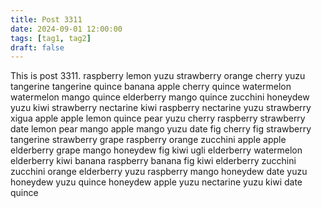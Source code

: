 ```yaml
---
title: Post 3311
date: 2024-09-01 12:00:00
tags: [tag1, tag2]
draft: false
---
```

This is post 3311.
raspberry
lemon
yuzu
strawberry
orange
cherry
yuzu
tangerine
tangerine
quince
banana
apple
cherry
quince
watermelon
watermelon
mango
quince
elderberry
mango
quince
zucchini
honeydew
yuzu
kiwi
strawberry
nectarine
kiwi
raspberry
nectarine
yuzu
strawberry
xigua
apple
apple
lemon
quince
pear
yuzu
cherry
raspberry
strawberry
date
lemon
pear
mango
apple
mango
yuzu
date
fig
cherry
fig
strawberry
tangerine
strawberry
grape
raspberry
orange
zucchini
apple
apple
elderberry
grape
mango
honeydew
fig
kiwi
ugli
elderberry
watermelon
elderberry
kiwi
banana
raspberry
banana
fig
kiwi
elderberry
zucchini
zucchini
orange
elderberry
yuzu
raspberry
mango
honeydew
date
yuzu
honeydew
yuzu
quince
honeydew
apple
yuzu
nectarine
yuzu
kiwi
date
quince
